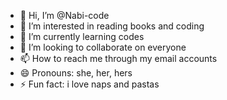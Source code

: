 - 👋 Hi, I’m @Nabi-code
- 👀 I’m interested in reading books and coding 
- 🌱 I’m currently learning codes
- 💞️ I’m looking to collaborate on everyone
- 📫 How to reach me through my email accounts
- 😄 Pronouns: she, her, hers
- ⚡ Fun fact: i love naps and pastas

<!---
Nabi-code/Nabi-code is a ✨ special ✨ repository because its `README.md` (this file) appears on your GitHub profile.
You can click the Preview link to take a look at your changes.
--->
